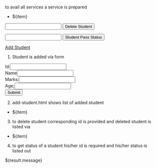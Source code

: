 to avail all services a service is prepared

<!DOCTYPE html>
<html lang="en">
<head>
   <meta charset="UTF-8">
   <title>Title</title>
</head>
<body>
<div data-sly-use.result="com.sling.com.sling.bundle.UseImpl">
<ul data-sly-list=${result.students}>
<li>${item}</li>
</ul>
</div>
<form action="/content/delete.html">
<input type="hidden" name="operation" value="get"/>
<input type="number" name="id"/>
<input type="submit" name="submit" value="Delete Student">
</form>
<form action="/content/status.html">
<input type="hidden" name="operation" value="get"/>
<input type="number" name="id"/>
<input type="submit" name="submit" value="Student Pass Status">
</form>
<a href="/content/student-form.html">Add Student</a>
</body>
</html>


1) Student is added via form 

<!DOCTYPE html>
<html lang="en">
<head>
   <meta charset="UTF-8">
   <title>Title</title>
</head>
<body>
<form action="/content/add-student.html">
Id:<input type="number" name="id"/><br>
Name<input type="text" name="name"/><br>
Marks:<input type="number" name="marks"/><br>
Age;<input type="number" name="age"/><br>
<input type="submit" name="submit"/><br>
</form>
</body>
</html>

2) add-student.html shows list of added student
<!DOCTYPE html>
<html>
<head>
   
   <title>Title</title>
</head>
<body>
    <div data-sly-use.result="com.sling.com.sling.bundle.AddStudent">
    <ul data-sly-list="${result.students}">
       <li> ${item}</li>
    </ul>
</div>
</body>
</html>

3) to delete student corresponding id is provided and deleted student is listed via

<!DOCTYPE html>
<html lang="en">
<head>
   <meta charset="UTF-8">
   <title>Title</title>
</head>
<body>
<div data-sly-use.result="com.sling.com.sling.bundle.DeleteStudent">
<ul data-sly-list=${result.students}>
<li>${item}</li>
</ul>
</div>
  
  4) to get status of a student his/her id is required and his/her status is listed out
  
  <!DOCTYPE html>
<html lang="en">
<head>
   <meta charset="UTF-8">
   <title>Title</title>
</head>
<body>
<div data-sly-use.result="com.sling.com.sling.bundle.StudentStatus">
<p>${result.message}</p>
</div>

